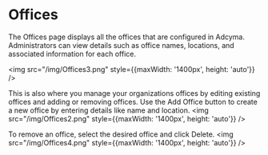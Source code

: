 # Offices
The Offices page displays all the offices that are configured in Adcyma. Administrators can view details such as office names, locations, and associated information for each office.

<img src="/img/Offices3.png" style={{maxWidth: '1400px', height: 'auto'}} />

This is also where you manage your organizations offices by editing existing offices and adding or removing offices. Use the Add Office button to create a new office by entering details like name and location.
<img src="/img/Offices2.png" style={{maxWidth: '1400px', height: 'auto'}} />

To remove an office, select the desired office and click Delete.
<img src="/img/Offices4.png" style={{maxWidth: '1400px', height: 'auto'}} />